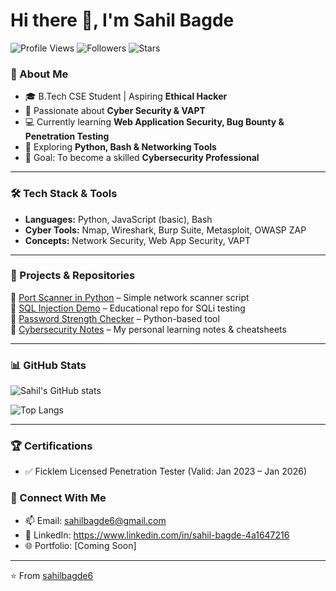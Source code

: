 # Hi there 👋, I'm Sahil Bagde  
![Profile Views](https://komarev.com/ghpvc/?username=sahilbagde6&label=Profile%20Views&color=0e75b6&style=flat)
![Followers](https://img.shields.io/github/followers/sahilbagde6?label=Followers&style=social)
![Stars](https://img.shields.io/github/stars/sahilbagde6?label=Stars&style=social)

### 🚀 About Me  
- 🎓 B.Tech CSE Student | Aspiring **Ethical Hacker**  
- 🔐 Passionate about **Cyber Security & VAPT**  
- 💻 Currently learning **Web Application Security, Bug Bounty & Penetration Testing**  
- 🌱 Exploring **Python, Bash & Networking Tools**  
- 🎯 Goal: To become a skilled **Cybersecurity Professional**  

---

### 🛠️ Tech Stack & Tools  
- **Languages:** Python, JavaScript (basic), Bash  
- **Cyber Tools:** Nmap, Wireshark, Burp Suite, Metasploit, OWASP ZAP  
- **Concepts:** Network Security, Web App Security, VAPT  

---

### 📂 Projects & Repositories  
🔹 [Port Scanner in Python](#) – Simple network scanner script  
🔹 [SQL Injection Demo](#) – Educational repo for SQLi testing  
🔹 [Password Strength Checker](#) – Python-based tool  
🔹 [Cybersecurity Notes](#) – My personal learning notes & cheatsheets  

---

### 📊 GitHub Stats  
![Sahil's GitHub stats](https://github-readme-stats.vercel.app/api?username=sahilbagde6&show_icons=true&theme=tokyonight)  

![Top Langs](https://github-readme-stats.vercel.app/api/top-langs/?username=sahilbagde6&layout=compact&theme=tokyonight)  

---

### 🏆 Certifications
- ✅ Ficklem Licensed Penetration Tester (Valid: Jan 2023 – Jan 2026)
  

### 🤝 Connect With Me  
- 📫 Email: sahilbagde6@gmail.com
- 💼 LinkedIn: https://www.linkedin.com/in/sahil-bagde-4a1647216
- 🌐 Portfolio: [Coming Soon]  

---
⭐️ From [sahilbagde6](https://github.com/sahilbagde6)
